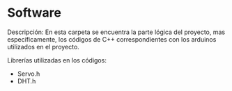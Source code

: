 # Software
Descripción: En esta carpeta se encuentra la parte lógica del proyecto, mas específicamente, los códigos de C++ correspondientes con los arduinos utilizados en el proyecto.

Librerías utilizadas en los códigos:
- Servo.h
- DHT.h
